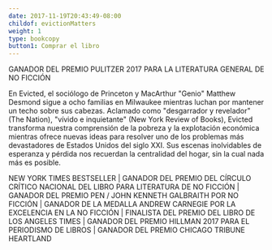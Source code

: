 ```yaml
---
date: 2017-11-19T20:43:49-08:00
childof: evictionMatters
weight: 1
type: bookcopy
button1: Comprar el libro 
---
```

<span class="ak-bold">GANADOR DEL PREMIO PULITZER 2017 PARA LA LITERATURA GENERAL DE NO FICCIÓN</span>

En <span class="ital">Evicted</span>, el sociólogo de Princeton y MacArthur "Genio" Matthew Desmond sigue a ocho familias en Milwaukee mientras luchan por mantener un techo sobre sus cabezas. Aclamado como "desgarrador y revelador" (The Nation), "vívido e inquietante" (New York Review of Books), Evicted transforma nuestra comprensión de la pobreza y la explotación económica mientras ofrece nuevas ideas para resolver uno de los problemas más devastadores de Estados Unidos del siglo XXI. Sus escenas inolvidables de esperanza y pérdida nos recuerdan la centralidad del hogar, sin la cual nada más es posible.

NEW YORK TIMES BESTSELLER | GANADOR DEL PREMIO DEL CÍRCULO CRÍTICO NACIONAL DEL LIBRO PARA LITERATURA DE NO FICCIÓN | GANADOR DEL PREMIO PEN / JOHN KENNETH GALBRAITH POR NO FICCIÓN | GANADOR DE LA MEDALLA ANDREW CARNEGIE POR LA EXCELENCIA EN LA NO FICCIÓN | FINALISTA DEL PREMIO DEL LIBRO DE LOS ANGELES TIMES | GANADOR DEL PREMIO HILLMAN 2017 PARA EL PERIODISMO DE LIBROS | GANADOR DEL PREMIO CHICAGO TRIBUNE HEARTLAND
